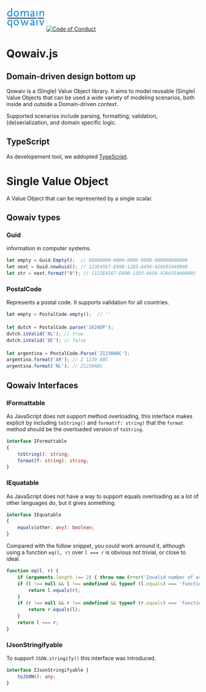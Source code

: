 ![Qowaiv](https://github.com/Qowaiv/Qowaiv/blob/master/design/qowaiv-logo_linkedin_100x060.jpg)
[![Code of Conduct](https://img.shields.io/badge/%E2%9D%A4-code%20of%20conduct-blue.svg?style=flat)](https://github.com/Qowaiv/Qowaiv.js/blob/master/CODE_OF_CONDUCT.md)

# Qowaiv.js

## Domain-driven design bottom up
Qowaiv is a (Single) Value Object library. It aims to model reusable (Single)
Value Objects that can be used a wide variety of modeling scenarios, both
inside and outside a Domain-driven context.

Supported scenarios include parsing, formatting, validation, (de)serialization,
and domain specific logic.

## TypeScript
As developement tool, we addopted [TypeScript](http://typescriptlang.org/).

# Single Value Object
A Value Object that can be represented by a single scalar.

## Qowaiv types

### Guid
information in computer systems. 

``` TypeScript
let empty = Guid.Empty();  // 00000000-0000-0000-0000-000000000000
let next = Guid.newGuid(); // 123E4567-E89B-12D3-A456-426655440000
let str = next.format("B"); // {123E4567-E89B-12D3-A456-426655440000}
```

### PostalCode
Represents a postal code. It supports validation for all countries.

``` TypeScript
let empty = PostalCode.empty();  // ''

let dutch = PostalCode.parse('2624DP');
dutch.isValid('NL'); // true
dutch.isValid('BE'); // false

let argentina = PostalCode.Parse('Z1230ABC');
argentina.format('AR'); // Z 1230 ABC
argentina.format('NL'); // Z1230ABC
```

## Qowaiv Interfaces

### IFormattable
As JavaScript does not support method overloading, this interface makes explicit
by including `toString()` and `format(f: string)` that the `format` method
should be the overloaded version of `toString`.

``` TypeScript
interface IFormattable
{
    toString(): string;
    format(f: string): string;
}
```

### IEquatable
As JavaScript does not have a way to support equals overloading as a lot of 
other languages do, but it gives something.

``` TypeScript
interface IEquatable
{
    equals(other: any): boolean;
}
```

Compared with the follow snippet, you could work arround it, although using a
function `eq(l, r)` over `l === r` is obvious not trivial, or close to ideal.

``` JavaScript
function eq(l, r) {
    if (arguments.length !== 2) { throw new Error('Invalid number of arguments.'); }
    if (l !== null && l !== undefined && typeof (l.equals) === 'function') {
        return l.equals(r);
    }
    if (r !== null && r !== undefined && typeof (r.equals) === 'function') {
        return r.equals(l);
    }
    return l === r;
} 
```

### IJsonStringifyable
To support `JSON.stringify()` this interface was introduced.

``` TypeScript
interface IJsonStringifyable {
    toJSON(): any;
}
```